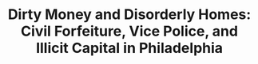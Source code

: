 ---
done: 'FALSE'
pid: g2021smith
title: 'Dirty Money and Disorderly Homes: Civil Forfeiture, Vice Police, and Illicit
  Capital in Philadelphia'
category: Grad Fellowship Project
cohort_year: '2021'
tagline:
abstract:
limerick:
pis: smith
link:
local_image:
original_img:
layout: project
---